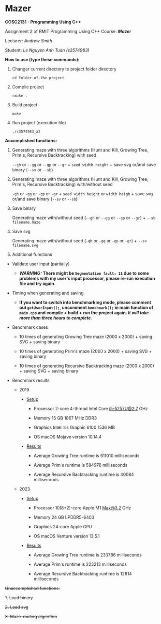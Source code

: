 # Mazer

**COSC2131 - Programming Using C++**

Assignment 2 of RMIT Programming Using C++ Course: **_Mazer_**

Lecturer: _Andrew Smith_

Student: _Le Nguyen Anh Tuan (s3574983)_

**How to use (type these commands):**

1. Changer current directory to project folder directory

   `cd folder-of-the-project`

2. Compile project

   `cmake .`

3. Build project

   `make`

4. Run project (execution file)

   `./s3574983_a2`

**Accomplished functions:**

1. Generating maze with three algorithms (Hunt and Kill, Growing Tree, Prim's, Recursive Backtracking) with seed

   `--gh` or `--gg` or `--gp` or `--gr` + `seed width height` + save svg or/and save binary (`--sv` or `--sb`)

2. Generating maze with three algorithms (Hunt and Kill, Growing Tree, Prim's, Recursive Backtracking) with/without seed

   `-gh` or `-gg` or `-gp` or `-gr` + `seed width height` or `width heigh` + save svg or/and save binary (`--sv`
   or `--sb`)

3. Save binary

   Generating maze with/without seed (`--gh` or `--gg` or `--gp` or `--gr`) + `--sb filename.maze`

4. Save svg

   Generating maze with/without seed (`-gh` or `-gg` or `-gp` or `-gr`) + `--sv filename.svg`

5. Additional functions

- Validate user input (partially)

    - **_WARNING:_** **There might be `Segmentation fault: 11` due to some problems with my user's input processor,
      please re-run execution file and try again.**

- Timing when generating and saving

    - **If you want to switch into benchmarking mode, please comment out `getUserInput();`, uncomment `benchmark();` in
      main function of `main.cpp` and compile + build + run the project
      again. _It will take more than three hours to complete._**
- Benchmark cases

    - 10 times of generating Growing Tree maze (2000 x 2000) + saving SVG + saving binary

    - 10 times of generating Prim's maze (2000 x 2000) + saving SVG + saving binary

    - 10 times of generating Recursive Backtracking maze (2000 x 2000) + saving SVG + saving binary

- Benchmark results

    - 2019
        - [Setup](https://github.com/95tuanle/Mazer-2/blob/master/Setup-2019.png)

            - Processor 2-core 4-thread Intel Core i5-5257U@2.7 GHz

            - Memory 16 GB 1867 MHz DDR3

            - Graphics Intel Iris Graphic 6100 1536 MB

            - OS macOS Mojave version 10.14.4

        - [Results](https://github.com/95tuanle/Mazer-2/blob/master/Results-2019.png)

            - Average Growing Tree runtime is 611010 milliseconds

            - Average Prim's runtime is 584978 milliseconds

            - Average Recursive Backtracking runtime is 40084 milliseconds

    - 2023
        - [Setup](https://github.com/95tuanle/Mazer-2/blob/master/Setup-2023.png)
            - Processor 10(8+2)-core Apple M1 Max@3.2 GHz

            - Memory 24 GB LPDDR5-6400

            - Graphics 24-core Apple GPU

            - OS macOS Venture version 13.5.1

        - [Results](https://github.com/95tuanle/Mazer-2/blob/master/Results-2023.png)

            - Average Growing Tree runtime is 233786 milliseconds

            - Average Prim's runtime is 223213 milliseconds

            - Average Recursive Backtracking runtime is 12814 milliseconds

~~Unaccomplished functions:~~

~~1. Load binary~~

~~2. Load svg~~

~~3. Maze-routing algorithm~~

